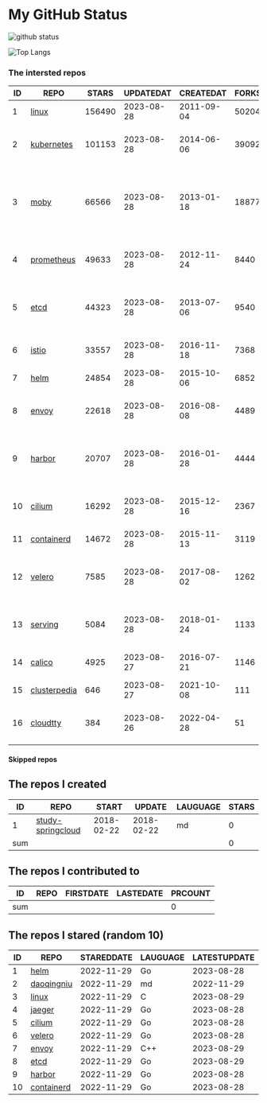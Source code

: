 # My GitHub Status

<img src="https://github-readme-stats-1.yihong0618.vercel.app/api?username=daoqingniu&show_icons=true&&&hide_title=true&count_private=true" alt="github status" />

![Top Langs](https://github-readme-stats-1.yihong0618.vercel.app/api/top-langs/?username=daoqingniu&layout=compact)

<!--START_SECTION:github_repos-->
### The intersted repos
| ID |                              REPO                               | STARS  | UPDATEDAT  | CREATEDAT  | FORKSCOUNT |                                              DESCRIPTIONS                                              |
|----|-----------------------------------------------------------------|--------|------------|------------|------------|--------------------------------------------------------------------------------------------------------|
|  1 | [linux](https://github.com/torvalds/linux)                      | 156490 | 2023-08-28 | 2011-09-04 |      50204 | Linux kernel source tree                                                                               |
|  2 | [kubernetes](https://github.com/kubernetes/kubernetes)          | 101153 | 2023-08-28 | 2014-06-06 |      39092 | Production-Grade Container Scheduling and Management                                                   |
|  3 | [moby](https://github.com/moby/moby)                            |  66566 | 2023-08-28 | 2013-01-18 |      18877 | Moby Project - a collaborative project for the container ecosystem to assemble container-based systems |
|  4 | [prometheus](https://github.com/prometheus/prometheus)          |  49633 | 2023-08-28 | 2012-11-24 |       8440 | The Prometheus monitoring system and time series database.                                             |
|  5 | [etcd](https://github.com/etcd-io/etcd)                         |  44323 | 2023-08-28 | 2013-07-06 |       9540 | Distributed reliable key-value store for the most critical data of a distributed system                |
|  6 | [istio](https://github.com/istio/istio)                         |  33557 | 2023-08-28 | 2016-11-18 |       7368 | Connect, secure, control, and observe services.                                                        |
|  7 | [helm](https://github.com/helm/helm)                            |  24854 | 2023-08-28 | 2015-10-06 |       6852 | The Kubernetes Package Manager                                                                         |
|  8 | [envoy](https://github.com/envoyproxy/envoy)                    |  22618 | 2023-08-28 | 2016-08-08 |       4489 | Cloud-native high-performance edge/middle/service proxy                                                |
|  9 | [harbor](https://github.com/goharbor/harbor)                    |  20707 | 2023-08-28 | 2016-01-28 |       4444 | An open source trusted cloud native registry project that stores, signs, and scans content.            |
| 10 | [cilium](https://github.com/cilium/cilium)                      |  16292 | 2023-08-28 | 2015-12-16 |       2367 | eBPF-based Networking, Security, and Observability                                                     |
| 11 | [containerd](https://github.com/containerd/containerd)          |  14672 | 2023-08-28 | 2015-11-13 |       3119 | An open and reliable container runtime                                                                 |
| 12 | [velero](https://github.com/vmware-tanzu/velero)                |   7585 | 2023-08-28 | 2017-08-02 |       1262 | Backup and migrate Kubernetes applications and their persistent volumes                                |
| 13 | [serving](https://github.com/knative/serving)                   |   5084 | 2023-08-28 | 2018-01-24 |       1133 | Kubernetes-based, scale-to-zero, request-driven compute                                                |
| 14 | [calico](https://github.com/projectcalico/calico)               |   4925 | 2023-08-27 | 2016-07-21 |       1146 | Cloud native networking and network security                                                           |
| 15 | [clusterpedia](https://github.com/clusterpedia-io/clusterpedia) |    646 | 2023-08-27 | 2021-10-08 |        111 | The Encyclopedia of Kubernetes clusters                                                                |
| 16 | [cloudtty](https://github.com/cloudtty/cloudtty)                |    384 | 2023-08-26 | 2022-04-28 |         51 | A Friendly Kubernetes CloudShell (Web Terminal) !                                                      |



#### Skipped repos
<!--END_SECTION:github_repos-->

<!--START_SECTION:my_github-->
## The repos I created
| ID  |                                 REPO                                 |   START    |   UPDATE   | LAUGUAGE | STARS |
|-----|----------------------------------------------------------------------|------------|------------|----------|-------|
|   1 | [study-springcloud](https://github.com/daoqingniu/study-springcloud) | 2018-02-22 | 2018-02-22 | md       |     0 |
| sum |                                                                      |            |            |          |     0 |

## The repos I contributed to
| ID  | REPO | FIRSTDATE | LASTEDATE | PRCOUNT |
|-----|------|-----------|-----------|---------|
| sum |      |           |           |       0 |

## The repos I stared (random 10)
| ID |                          REPO                          | STAREDDATE | LAUGUAGE | LATESTUPDATE |
|----|--------------------------------------------------------|------------|----------|--------------|
|  1 | [helm](https://github.com/helm/helm)                   | 2022-11-29 | Go       | 2023-08-28   |
|  2 | [daoqingniu](https://github.com/daoqingniu/daoqingniu) | 2022-11-29 | md       | 2022-11-29   |
|  3 | [linux](https://github.com/torvalds/linux)             | 2022-11-29 | C        | 2023-08-29   |
|  4 | [jaeger](https://github.com/jaegertracing/jaeger)      | 2022-11-29 | Go       | 2023-08-28   |
|  5 | [cilium](https://github.com/cilium/cilium)             | 2022-11-29 | Go       | 2023-08-28   |
|  6 | [velero](https://github.com/vmware-tanzu/velero)       | 2022-11-29 | Go       | 2023-08-28   |
|  7 | [envoy](https://github.com/envoyproxy/envoy)           | 2022-11-29 | C++      | 2023-08-29   |
|  8 | [etcd](https://github.com/etcd-io/etcd)                | 2022-11-29 | Go       | 2023-08-29   |
|  9 | [harbor](https://github.com/goharbor/harbor)           | 2022-11-29 | Go       | 2023-08-28   |
| 10 | [containerd](https://github.com/containerd/containerd) | 2022-11-29 | Go       | 2023-08-28   |

<!--END_SECTION:my_github-->
